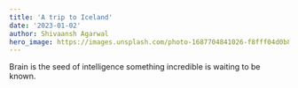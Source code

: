 ```yaml
---
title: 'A trip to Iceland'
date: '2023-01-02'
author: Shivaansh Agarwal
hero_image: https://images.unsplash.com/photo-1687704841026-f8fff04d0b8f?ixlib=rb-4.0.3&ixid=M3wxMjA3fDB8MHxwaG90by1wYWdlfHx8fGVufDB8fHx8fA%3D%3D&auto=format&fit=crop&w=3732&q=80
---
```

Brain is the seed of intelligence something incredible is waiting to be known.
